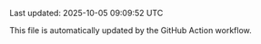 Last updated: 2025-10-05 09:09:52 UTC

This file is automatically updated by the GitHub Action workflow.
